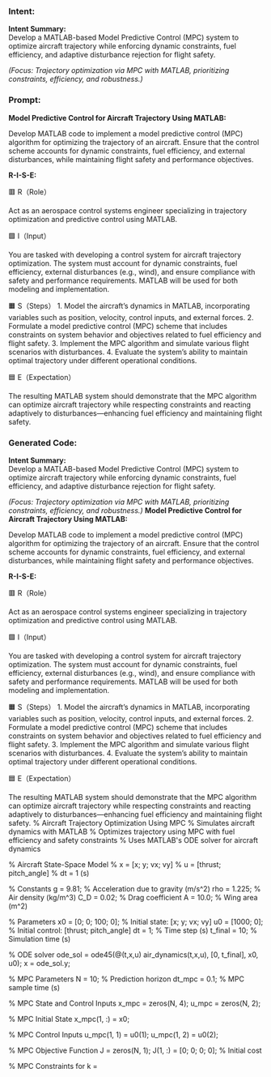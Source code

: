 ### Intent:
**Intent Summary:**  
Develop a MATLAB-based Model Predictive Control (MPC) system to optimize aircraft trajectory while enforcing dynamic constraints, fuel efficiency, and adaptive disturbance rejection for flight safety.  

*(Focus: Trajectory optimization via MPC with MATLAB, prioritizing constraints, efficiency, and robustness.)*

### Prompt:
**Model Predictive Control for Aircraft Trajectory Using MATLAB:**

Develop MATLAB code to implement a model predictive control (MPC) algorithm for optimizing the trajectory of an aircraft. Ensure that the control scheme accounts for dynamic constraints, fuel efficiency, and external disturbances, while maintaining flight safety and performance objectives.

**R-I-S-E:**

🟥 R（Role）

Act as an aerospace control systems engineer specializing in trajectory optimization and predictive control using MATLAB.

🟩 I（Input）

You are tasked with developing a control system for aircraft trajectory optimization. The system must account for dynamic constraints, fuel efficiency, external disturbances (e.g., wind), and ensure compliance with safety and performance requirements. MATLAB will be used for both modeling and implementation.

🟧 S（Steps）
	1.	Model the aircraft’s dynamics in MATLAB, incorporating variables such as position, velocity, control inputs, and external forces.
	2.	Formulate a model predictive control (MPC) scheme that includes constraints on system behavior and objectives related to fuel efficiency and flight safety.
	3.	Implement the MPC algorithm and simulate various flight scenarios with disturbances.
	4.	Evaluate the system’s ability to maintain optimal trajectory under different operational conditions.

🟦 E（Expectation）

The resulting MATLAB system should demonstrate that the MPC algorithm can optimize aircraft trajectory while respecting constraints and reacting adaptively to disturbances—enhancing fuel efficiency and maintaining flight safety.

### Generated Code:
**Intent Summary:**  
Develop a MATLAB-based Model Predictive Control (MPC) system to optimize aircraft trajectory while enforcing dynamic constraints, fuel efficiency, and adaptive disturbance rejection for flight safety.  

*(Focus: Trajectory optimization via MPC with MATLAB, prioritizing constraints, efficiency, and robustness.)*
**Model Predictive Control for Aircraft Trajectory Using MATLAB:**

Develop MATLAB code to implement a model predictive control (MPC) algorithm for optimizing the trajectory of an aircraft. Ensure that the control scheme accounts for dynamic constraints, fuel efficiency, and external disturbances, while maintaining flight safety and performance objectives.

**R-I-S-E:**

🟥 R（Role）

Act as an aerospace control systems engineer specializing in trajectory optimization and predictive control using MATLAB.

🟩 I（Input）

You are tasked with developing a control system for aircraft trajectory optimization. The system must account for dynamic constraints, fuel efficiency, external disturbances (e.g., wind), and ensure compliance with safety and performance requirements. MATLAB will be used for both modeling and implementation.

🟧 S（Steps）
	1.	Model the aircraft’s dynamics in MATLAB, incorporating variables such as position, velocity, control inputs, and external forces.
	2.	Formulate a model predictive control (MPC) scheme that includes constraints on system behavior and objectives related to fuel efficiency and flight safety.
	3.	Implement the MPC algorithm and simulate various flight scenarios with disturbances.
	4.	Evaluate the system’s ability to maintain optimal trajectory under different operational conditions.

🟦 E（Expectation）

The resulting MATLAB system should demonstrate that the MPC algorithm can optimize aircraft trajectory while respecting constraints and reacting adaptively to disturbances—enhancing fuel efficiency and maintaining flight safety.
% Aircraft Trajectory Optimization Using MPC
% Simulates aircraft dynamics with MATLAB
% Optimizes trajectory using MPC with fuel efficiency and safety constraints
% Uses MATLAB's ODE solver for aircraft dynamics

% Aircraft State-Space Model
% x = [x; y; vx; vy]
% u = [thrust; pitch_angle]
% dt = 1 (s)

% Constants
g = 9.81; % Acceleration due to gravity (m/s^2)
rho = 1.225; % Air density (kg/m^3)
C_D = 0.02; % Drag coefficient
A = 10.0; % Wing area (m^2)

% Parameters
x0 = [0; 0; 100; 0]; % Initial state: [x; y; vx; vy]
u0 = [1000; 0]; % Initial control: [thrust; pitch_angle]
dt = 1; % Time step (s)
t_final = 10; % Simulation time (s)

% ODE solver
ode_sol = ode45(@(t,x,u) air_dynamics(t,x,u), [0, t_final], x0, u0);
x = ode_sol.y;

% MPC Parameters
N = 10; % Prediction horizon
dt_mpc = 0.1; % MPC sample time (s)

% MPC State and Control Inputs
x_mpc = zeros(N, 4);
u_mpc = zeros(N, 2);

% MPC Initial State
x_mpc(1, :) = x0;

% MPC Control Inputs
u_mpc(1, 1) = u0(1);
u_mpc(1, 2) = u0(2);

% MPC Objective Function
J = zeros(N, 1);
J(1, :) = [0; 0; 0; 0]; % Initial cost

% MPC Constraints
for k =
